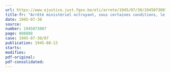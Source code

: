 ```yaml
---
url: https://www.ejustice.just.fgov.be/eli/arrete/1945/07/30/1945073007/justel
title-fr: "Arrêté ministériel octroyant, sous certaines conditions, le bénéfice de rations supplémentaires aux travailleurs déportés obligatoires"
date: 1945-07-30
source:
number: 1945073007
page: 888888
case: 1945-07-30/07
publication: 1945-08-13
starts:
modifies:
pdf-original:
pdf-consolidated:
---
```


